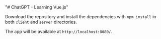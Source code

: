 "# ChatGPT - Learning Vue.js"

Download the repository and install the dependencies with `npm install` in both `client` and `server` directories.

The app will be available at `http://localhost:8080/`.
